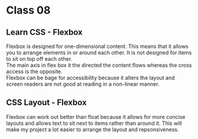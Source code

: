 # Class 08

## Learn CSS - Flexbox

Flexbox is designed for one-dimensional content. This means that it allows you to arrange elements in or around each other. It is not designed for items to sit on top off each other.   
The main axis in flex box it the directed the content flows whereas the cross access is the opposite.   
Flexbox can be bage for accessibility because it alters the layout and screen readers are not good at reading in a non-linear manner.

## CSS Layout - Flexbox

Flexbox can work out better than float because it allows for more concise layouts and allows text to sit next to items rather than around it.
This will make my project a lot easier to arrange the layout and repsonsiveness. 
